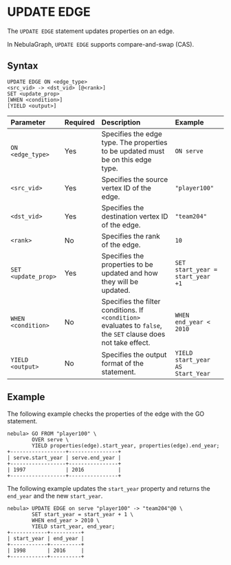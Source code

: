 # UPDATE EDGE

The `UPDATE EDGE` statement updates properties on an edge.

In NebulaGraph, `UPDATE EDGE` supports compare-and-swap (CAS).

## Syntax

```ngql
UPDATE EDGE ON <edge_type>
<src_vid> -> <dst_vid> [@<rank>]
SET <update_prop>
[WHEN <condition>]
[YIELD <output>]
```

| Parameter           | Required | Description                                                                                                    | Example                          |
|:---|:---|:---|:---|
| `ON <edge_type>`    | Yes      | Specifies the edge type. The properties to be updated must be on this edge type.                               | `ON serve`                       |
| `<src_vid>`         | Yes      | Specifies the source vertex ID of the edge.                                                                    | `"player100"`                    |
| `<dst_vid>`         | Yes      | Specifies the destination vertex ID of the edge.                                                               | `"team204"`                      |
| `<rank>`            | No       | Specifies the rank of the edge.                                                                                | `10`                             |
| `SET <update_prop>` | Yes      | Specifies the properties to be updated and how they will be updated.                                           | `SET start_year = start_year +1` |
| `WHEN <condition>`  | No       | Specifies the filter conditions. If `<condition>` evaluates to `false`, the `SET` clause does not take effect. | `WHEN end_year < 2010`           |
| `YIELD <output>`    | No       | Specifies the output format of the statement.                                                                  | `YIELD start_year AS Start_Year` |

## Example

The following example checks the properties of the edge with the GO statement.

```ngql
nebula> GO FROM "player100" \
        OVER serve \
        YIELD properties(edge).start_year, properties(edge).end_year;
+------------------+----------------+
| serve.start_year | serve.end_year |
+------------------+----------------+
| 1997             | 2016           |
+------------------+----------------+
```

The following example updates the `start_year` property and returns the `end_year` and the new `start_year`.

```ngql
nebula> UPDATE EDGE on serve "player100" -> "team204"@0 \
        SET start_year = start_year + 1 \
        WHEN end_year > 2010 \
        YIELD start_year, end_year;
+------------+----------+
| start_year | end_year |
+------------+----------+
| 1998       | 2016     |
+------------+----------+
```

